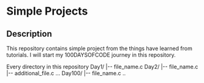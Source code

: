 # Simple Projects 

##  Description 
This repository contains simple project from the things have learned from tutorials.
I will start my 100DAYSOFCODE journey in this repository.

Every directory in this repository 
Day1/
    |-- file_name.c
Day2/
    |-- file_name.c
    |-- additional_file.c
...
Day100/
    |-- file_name.c
..
